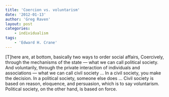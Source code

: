 ```yaml
---
title: 'Coercion vs. voluntarism'
date: '2012-01-13'
author: 'Greg Raven'
layout: post
categories:
    - individualism
tags:
    - 'Edward H. Crane'
---
```


\[T\]here are, at bottom, basically two ways to order social affairs, Coercively, through the mechanisms of the state — what we can call political society. And voluntarily, through the private interaction of individuals and associations — what we can call civil society … In a civil society, you make the decision. In a political society, someone else does … Civil society is based on reason, eloquence, and persuasion, which is to say voluntarism. Political society, on the other hand, is based on force.
